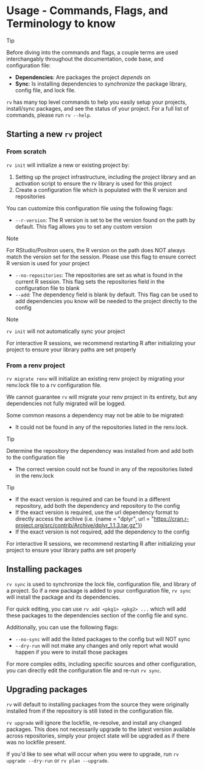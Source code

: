 
# Usage - Commands, Flags, and Terminology to know

> [!TIP]
> Before diving into the commands and flags, a couple terms are used interchangably throughout the documentation, code base, and configuration file:
> * **Dependencies**: Are packages the project *depends* on
> * **Sync**: Is installing dependencies to *synchronize* the package library, config file, and lock file.

`rv` has many top level commands to help you easily setup your projects, install/sync packages, and see the status of your project. For a full list of commands, please run `rv --help`.

## Starting a new `rv` project

### From scratch
`rv init` will initialize a new or existing project by:
1. Setting up the project infrastructure, including the project library and an activation script to ensure the rv library is used for this project
2. Create a configuration file which is populated with the R version and repositories

You can customize this configuration file using the following flags:
* `--r-version`: The R version is set to be the version found on the path by default. This flag allows you to set any custom version
> [!NOTE]
> For RStudio/Positron users, the R version on the path does NOT always match the version set for the session. Please use this flag to ensure correct R version is used for your project
* `--no-repositories`: The repositories are set as what is found in the current R session. This flag sets the repositories field in the configuration file to blank
* `--add`: The dependency field is blank by default. This flag can be used to add dependencies you know will be needed to the project directly to the config
> [!NOTE]
> `rv init` will not automatically sync your project

For interactive R sessions, we recommend restarting R after initializing your project to ensure your library paths are set properly

### From a renv project
`rv migrate renv` will initialize an existing renv project by migrating your renv.lock file to a rv configuration file.

We cannot guarantee `rv` will migrate your renv project in its entirety, but any dependencies not fully migrated will be logged.

Some common reasons a dependency may not be able to be migrated:
* It could not be found in any of the repositories listed in the renv.lock. 
> [!TIP]
> Determine the repository the dependency was installed from and add both to the configuration file
* The correct version could not be found in any of the repositories listed in the renv.lock
> [!TIP]
> * If the exact version is required and can be found in a different repository, add both the dependency and repository to the config
> * If the exact version is required, use the url dependency format to directly access the archive (i.e. {name = "dplyr", url = "https://cran.r-project.org/src/contrib/Archive/dplyr_1.1.3.tar.gz"})
> * If the exact version is not required, add the dependency to the config

For interactive R sessions, we recommend restarting R after initializing your project to ensure your library paths are set properly

## Installing packages
`rv sync` is used to synchronize the lock file, configuration file, and library of a project. So if a new package is added to your configuration file, `rv sync` will install the package and its dependencies.

For quick editing, you can use `rv add <pkg1> <pkg2> ...` which will add these packages to the dependencies section of the config file and sync.

Additionally, you can use the following flags:
* `--no-sync` will add the listed packages to the config but will NOT sync
* `--dry-run` will not make any changes and only report what would happen if you were to install those packages

For more complex edits, including specific sources and other configuration, you can directly edit the configuration file and re-run `rv sync`.

## Upgrading packages
`rv` will default to installing packages from the source they were originally installed from if the repository is still listed in the configuration file.

`rv upgrade` will ignore the lockfile, re-resolve, and install any changed packages. This does not necessarily upgrade to the latest version available across repositories, simply your project state will
be upgraded as if there was no lockfile present.

 If you'd like to see what will occur when you were to upgrade, run `rv upgrade --dry-run` or `rv plan --upgrade`.